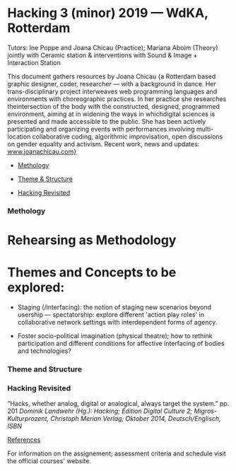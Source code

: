 # Hacking 3 (minor) 2019 — WdKA, Rotterdam
Tutors: Ine Poppe and Joana Chicau (Practice); Mariana Aboim (Theory)
jointly with Ceramic station & interventions with Sound & Image +  Interaction Station

This document gathers resources by 
Joana Chicau {a Rotterdam based graphic designer, coder, researcher — with a background in dance. Her trans-disciplinary project interweaves web programming languages and environments with choreographic practices. In her practice she researches theintersection of the body with the constructed, designed, programmed environment, aiming at in widening the ways in whichdigital sciences is presented and made accessible to the public. She has been actively participating and organizing events with performances involving multi-location collaborative coding, algorithmic improvisation, open discussions on gender equality and activism. 
Recent work, news and updates: www.joanachicau.com}


- [Methology](###Methology)

- [Theme & Structure](###Theme%20and%20Methology)

- [Hacking Revisited](###Hacking%20Revisited)


### Methology


# Rehearsing as Methodology

# Themes and Concepts to be explored:

- Staging (/interfacing): the notion of staging new scenarios beyond usership — spectatorship: explore different 'action play roles' in collaborative network settings with interdependent forms of agency. 

- Foster socio-political imagination (physical theatre); how to rethink participation and different conditions for affective interfacing of bodies and technologies?


### Theme and Structure


### Hacking Revisited

“Hacks, whether analog, digital or analogical, always target the system.” pp. 201 _Dominik Landwehr (Hg.): Hacking; Edition Digital Culture 2; Migros-Kulturprozent, Christoph Merian Verlag; Oktober 2014, Deutsch/Englisch, ISBN_

[References](https://github.com/JoBCB/HackingP3_2019/blob/master/Hacking_Glossaries_Meanings.md)

For information on the assignement; assessment criteria and schedule visit the official courses' website.
